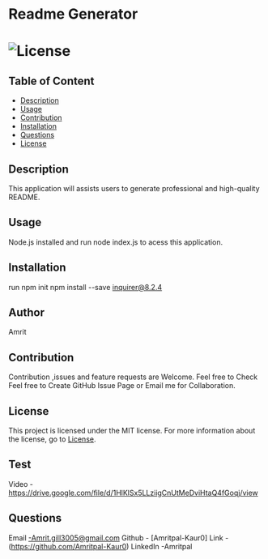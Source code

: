 # Readme Generator
# ![License](https://img.shields.io/badge/license-MIT-Orange)

## Table of Content

 - [Description](#description)
 - [Usage](#usage)
 - [Contribution](#contribution)
 - [Installation](#installation)
 - [Questions](#questions)
 - [License](#license)



## Description
  This application will assists users to generate professional and high-quality README.

## Usage
 Node.js installed and run node index.js to acess this application.

## Installation
   run         npm init          npm install --save inquirer@8.2.4

## Author 
 Amrit

## Contribution
 Contribution ,issues and feature requests are Welcome.
 Feel free to Check Feel free to Create GitHub Issue Page or Email me for Collaboration.


## License

This project is licensed under the MIT license. For more information about the license, go to [License](https://choosealicense.com/licenses/mit/).


## Test
Video - https://drive.google.com/file/d/1HlKlSx5LLziigCnUtMeDviHtaQ4fGoqj/view
 

## Questions
 Email -Amrit.gill3005@gmail.com
 Github - [Amritpal-Kaur0]      Link -(https://github.com/Amritpal-Kaur0)
 LinkedIn -Amritpal
  
